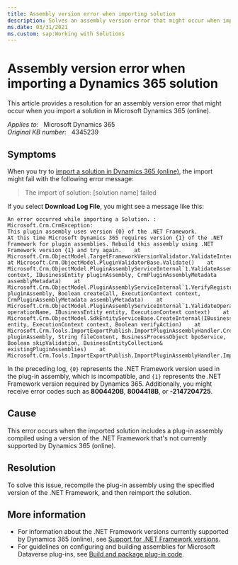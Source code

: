 ```yaml
---
title: Assembly version error when importing solution
description: Solves an assembly version error that might occur when importing a Microsoft Dynamics 365 solution.
ms.date: 03/31/2021
ms.custom: sap:Working with Solutions
---
```

# Assembly version error when importing a Dynamics 365 solution

This article provides a resolution for an assembly version error that might occur when you import a solution in Microsoft Dynamics 365 (online).

_Applies to:_ &nbsp; Microsoft Dynamics 365  
_Original KB number:_ &nbsp; 4345239

## Symptoms

When you try to [import a solution in Dynamics 365 (online)](/dynamics365/customerengagement/on-premises/customize/import-update-upgrade-solution), the import might fail with the following error message:

> The import of solution: [solution name] failed

If you select **Download Log File**, you might see a message like this:

```output
An error occurred while importing a Solution. : Microsoft.Crm.CrmException: 
This plugin assembly uses version {0} of the .NET Framework. 
At this time Microsoft Dynamics 365 requires version {1} of the .NET Framework for plugin assemblies. Rebuild this assembly using .NET Framework version {1} and try again.    at  
Microsoft.Crm.ObjectModel.TargetFrameworkVersionValidator.ValidateInternal()    at Microsoft.Crm.ObjectModel.PluginValidatorBase.Validate()    at  
Microsoft.Crm.ObjectModel.PluginAssemblyServiceInternal`1.ValidateAssemblyMetadata(ExecutionContext context, IBusinessEntity pluginAssembly, CrmPluginAssemblyMetadata assemblyMetadata)    at  
Microsoft.Crm.ObjectModel.PluginAssemblyServiceInternal`1.VerifyRegistrationAbility(IBusinessEntity pluginAssembly, Boolean createCall, ExecutionContext context, CrmPluginAssemblyMetadata assemblyMetadata)    at  
Microsoft.Crm.ObjectModel.PluginAssemblyServiceInternal`1.ValidateOperation(String operationName, IBusinessEntity entity, ExecutionContext context)    at  
Microsoft.Crm.ObjectModel.SdkEntityServiceBase.CreateInternal(IBusinessEntity entity, ExecutionContext context, Boolean verifyAction)    at  
Microsoft.Crm.Tools.ImportExportPublish.ImportPluginAssemblyHandler.CreateOrGetExistingPluginAssembly(PluginAssembly pluginAssembly, String fileContent, BusinessProcessObject bpoService, Boolean skipValidation, BusinessEntityCollection& existingPluginAssemblies)    at  
Microsoft.Crm.Tools.ImportExportPublish.ImportPluginAssemblyHandler.ImportItem()
```

In the preceding log, `{0}` represents the .NET Framework version used in the plug-in assembly, which is incompatible, and `{1}` represents the .NET Framework version required by Dynamics 365. Additionally, you might receive error codes such as **8004420B**, **8004418B**, or **-2147204725**.

## Cause

This error occurs when the imported solution includes a plug-in assembly compiled using a version of the .NET Framework that's not currently supported by Dynamics 365 (online).

## Resolution

To solve this issue, recompile the plug-in assembly using the specified version of the .NET Framework, and then reimport the solution.

## More information

- For information about the .NET Framework versions currently supported by Dynamics 365 (online), see [Support for .NET Framework versions](/power-apps/developer/data-platform/supported-customizations#support-for-net-framework-versions).
- For guidelines on configuring and building assemblies for Microsoft Dataverse plug-ins, see [Build and package plug-in code](/power-apps/developer/data-platform/build-and-package).
